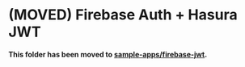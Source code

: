 # (MOVED) Firebase Auth + Hasura JWT

**This folder has been moved to [sample-apps/firebase-jwt](../../sample-apps/firebase-jwt).**
